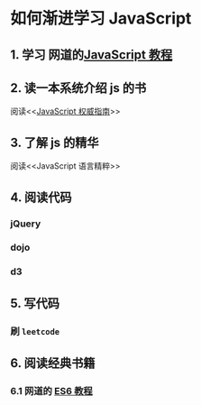 # 如何渐进学习 JavaScript

## 1. 学习 网道的[JavaScript 教程](https://wangdoc.com/javascript/)



## 2. 读一本系统介绍 js 的书

阅读<<[JavaScript 权威指南](https://js.okten.cn/)>>

## 3. 了解 js 的精华

阅读<<JavaScript 语言精粹>>

## 4. 阅读代码
### jQuery
### dojo
### d3
## 5. 写代码

### 刷 `leetcode`

## 6. 阅读经典书籍

### 6.1 网道的 [ES6 教程](https://wangdoc.com/es6/)